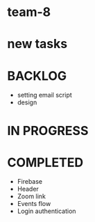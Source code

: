 # team-8
# new tasks
# BACKLOG
- setting email script
- design

# IN PROGRESS

# COMPLETED
- Firebase 
- Header
- Zoom link
- Events flow
- Login authentication
